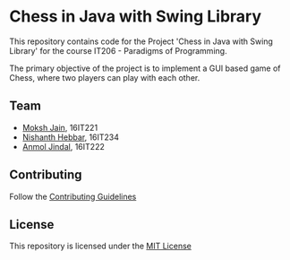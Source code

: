 # Chess in Java with Swing Library

This repository contains code for the Project 'Chess in Java with Swing Library' for the course IT206 - Paradigms of Programming.

The primary objective of the project is to implement a GUI based game of Chess, where two players can play with each other.

## Team
* [Moksh Jain](https://github.com/MJ10), 16IT221
* [Nishanth Hebbar](), 16IT234
* [Anmol Jindal](), 16IT222

## Contributing 
Follow the [Contributing Guidelines](https://github.com/MJ10/POP-Project/blob/master/CONTRIBUTING.md)

## License
This repository is licensed under the [MIT License](https://github.com/MJ10/POP-Project/blob/master/LICENSE.md)